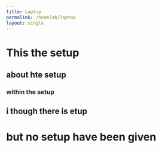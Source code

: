 ```yaml
---
title: Laptop
permalink: /homelab/laptop
layout: single
---
```

# This the setup
## about hte setup
### within the setup
## i though there is etup 
# but no setup have been given
